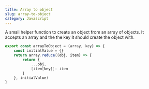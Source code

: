 ```yaml
---
title: Array to object
slug: array-to-object
category: Javascript
---
```


A small helper function to create an object from an array of objects.
It accepts an array and the the key it should create the object with.

```js
export const arrayToObject = (array, key) => {
    const initialValue = {}
    return array.reduce((obj, item) => {
        return {
            ...obj,
            [item[key]]: item
        }
    }, initialValue)
}
```
